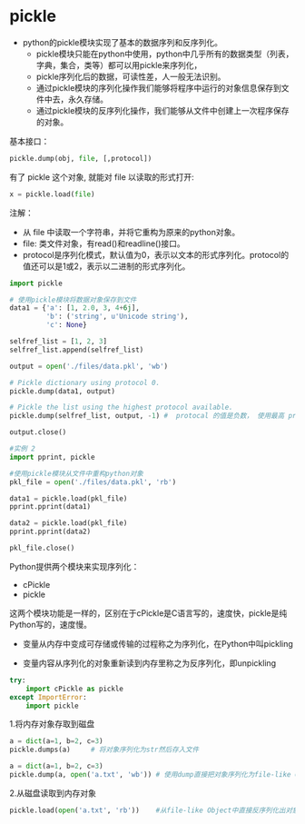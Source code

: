 
&emsp;
# pickle
- python的pickle模块实现了基本的数据序列和反序列化。
  - pickle模块只能在python中使用，python中几乎所有的数据类型（列表，字典，集合，类等）都可以用pickle来序列化，
  - pickle序列化后的数据，可读性差，人一般无法识别。
  - 通过pickle模块的序列化操作我们能够将程序中运行的对象信息保存到文件中去，永久存储。
  - 通过pickle模块的反序列化操作，我们能够从文件中创建上一次程序保存的对象。

基本接口：
```python
pickle.dump(obj, file, [,protocol])
```
有了 pickle 这个对象, 就能对 file 以读取的形式打开:
```python
x = pickle.load(file)
```
注解：
- 从 file 中读取一个字符串，并将它重构为原来的python对象。
- file: 类文件对象，有read()和readline()接口。
- protocol是序列化模式，默认值为0，表示以文本的形式序列化。protocol的值还可以是1或2，表示以二进制的形式序列化。

```python
import pickle

# 使用pickle模块将数据对象保存到文件
data1 = {'a': [1, 2.0, 3, 4+6j],
         'b': ('string', u'Unicode string'),
         'c': None}

selfref_list = [1, 2, 3]
selfref_list.append(selfref_list)

output = open('./files/data.pkl', 'wb')

# Pickle dictionary using protocol 0.
pickle.dump(data1, output)

# Pickle the list using the highest protocol available.
pickle.dump(selfref_list, output, -1) #  protocal 的值是负数， 使用最高 protocal 对 obj 压缩

output.close()

#实例 2
import pprint, pickle

#使用pickle模块从文件中重构python对象
pkl_file = open('./files/data.pkl', 'rb')

data1 = pickle.load(pkl_file)
pprint.pprint(data1)

data2 = pickle.load(pkl_file)
pprint.pprint(data2)

pkl_file.close()
```



Python提供两个模块来实现序列化：
- cPickle 
- pickle

这两个模块功能是一样的，区别在于cPickle是C语言写的，速度快，pickle是纯Python写的，速度慢。

- 变量从内存中变成可存储或传输的过程称之为序列化，在Python中叫pickling

- 变量内容从序列化的对象重新读到内存里称之为反序列化，即unpickling
```py
try:
    import cPickle as pickle
except ImportError:
    import pickle
```

1.将内存对象存取到磁盘
```py
a = dict(a=1, b=2, c=3)
pickle.dumps(a)     # 将对象序列化为str然后存入文件
```

```py
a = dict(a=1, b=2, c=3)
pickle.dump(a, open('a.txt', 'wb')) # 使用dump直接把对象序列化为file-like Object，注意是二进制存储
```
2.从磁盘读取到内存对象

```py
pickle.load(open('a.txt', 'rb'))    #从file-like Object中直接反序列化出对象
```